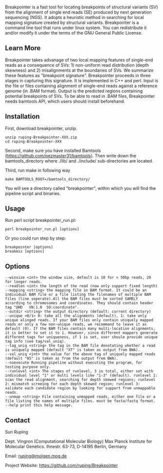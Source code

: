 Breakpointer is a fast tool for locating breakpoints of structural variants (SV) from the alignment of single end reads (SE) produced by next generation sequencing (NGS). It adopts a heuristic method in searching for local mapping signature created by structural variants. Breakpointer is a command line tool that runs under linux system. You can redistribute it and/or modify it under the terms of the GNU General Public License.

Learn More
---

Breakpointer takes advanage of two local mapping features of single-end reads as a consequence of SVs: 1) non-uniform read distribution (depth skewness) and 2) misalignments at the boundaries of SVs. We summarize these features as "breakpoint signature". Breakpointer proceeds in three stages in capturing this signature. It is implemented in C++ and perl. Input is the file or files containing alignment of single-end reads against a reference genome (in .BAM format). Output is the predicted regions containing potential breakpoints of SVs. To be able to read in .BAM files, Breakpointer needs bamtools API, which users should install beforehand.
    

Installation
---

First, download breakpointer, unzip.

	unzip ruping-Breakpointer-XXX.zip
	cd ruping-Breakpointer-XXX

Second, make sure you have installed Bamtools (https://github.com/pezmaster31/bamtools). Then write down the bamtools_directory where ./lib/ and ./include/ sub-directories are located.

Third, run make in following way

	make BAMTOOLS_ROOT=/bamtools_directory/

You will see a directory called "breakpointer", within which you will find the pipeline script and binaries.


Usage
---

Run perl script breakpointer_run.pl:

	perl breakpointer_run.pl [options]
    

Or you could run step by step:

	breakpointer [options]
	breakmis [options]


Options
---
	--winsize <int> the window size, default is 10 for < 50bp reads, 20 for longer reads.
	--readlen <int> the length of the read (now only support fixed length)
	--mapping <string> the mapping file in BAM format. It could be an individual BAM file or a file listing the filenames of multiple BAM files (line seperate).All the BAM files must be sorted SAMELY according to chromosomes and coordinates. They should contain header tag "@HD   VN:1.0  SO:coordinate".
	--outdir <string> the output directory (default: current directory)
	--unique <0/1> 0: take all the alignments (default), 1: take only unique alinged reads. If your BAM files only contain uniquely mapped reads or only a few non-unique reads, we recommand to leave it as default (0). If the BAM files contain many multi-location alignments, it is better to set it to 1. However, since different mappers generate different tags for uniqueness, if 1 is set, user shoule provide unique tag info (see tag/val_uniq).
	--tag_uniq <string> the tag in the BAM file denotating whether a read is uniquely mapped (default "XT" is taken as output from BWA).
	--val_uniq <int> the value for the above tag of uniquely mapped reads (default "85" is taken as from the output from BWA).
	--noexecute Running pipeline without executing the program, for testing purpose only.
	--runlevel <int> The stages of runlevel, 3 in total, either set with individual level "1" or multi levels like "1-3" (default). runlevel 1: scan the read alignment, searching for depth skewed regions; runlevel 2: mismatch screeing for each depth skewed region; runlevel 3: validate each candidate region by looking for support from unmappable reads.
	--unmap <string> File containing unmapped reads, either one file or a file listing the names of multiple files. must be fasta/fastq format.
	--help print this help message.



Contact
---
Sun Ruping

Dept. Vingron (Computational Molecular Biology)
Max Planck Institute for Molecular Genetics. Ihnestr. 63-73, D-14195 Berlin, Germany

Email: ruping@molgen.mpg.de

Project Website: https://github.com/ruping/Breakpointer
